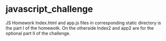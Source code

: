 # javascript_challenge
JS Homework
Index.html and app.js files in corresponding static directory is the part I of the homewotk. On the otherside Index2 and app2 are for the optional part II of the challenge.

